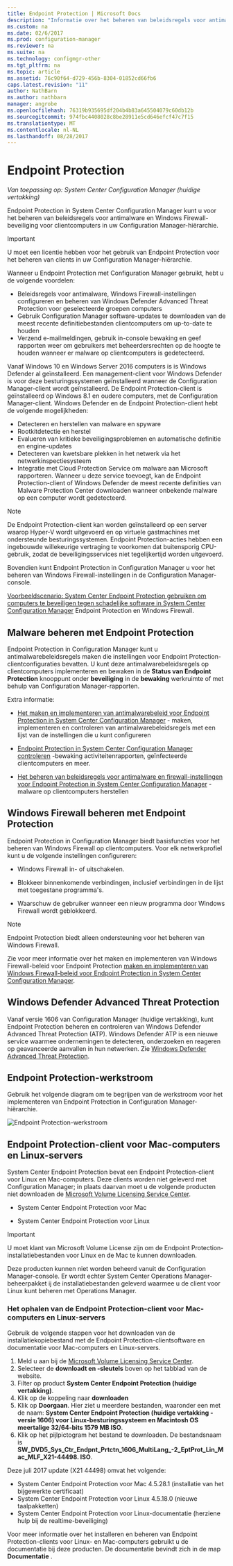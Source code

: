 ```yaml
---
title: Endpoint Protection | Microsoft Docs
description: "Informatie over het beheren van beleidsregels voor antimalware en Windows Firewall-beveiliging voor clientcomputers in uw Configuration Manager-hiërarchie."
ms.custom: na
ms.date: 02/6/2017
ms.prod: configuration-manager
ms.reviewer: na
ms.suite: na
ms.technology: configmgr-other
ms.tgt_pltfrm: na
ms.topic: article
ms.assetid: 76c90f64-d729-456b-8304-01852cd66fb6
caps.latest.revision: "11"
author: NathBarn
ms.author: nathbarn
manager: angrobe
ms.openlocfilehash: 76319b935695df204b4b83a645504079c60db12b
ms.sourcegitcommit: 974fbc4408028c8be28911e5cd646efcf47c7f15
ms.translationtype: MT
ms.contentlocale: nl-NL
ms.lasthandoff: 08/28/2017
---
```

# <a name="endpoint-protection"></a>Endpoint Protection

*Van toepassing op: System Center Configuration Manager (huidige vertakking)*

Endpoint Protection in System Center Configuration Manager kunt u voor het beheren van beleidsregels voor antimalware en Windows Firewall-beveiliging voor clientcomputers in uw Configuration Manager-hiërarchie.  

> [!IMPORTANT]  
>  U moet een licentie hebben voor het gebruik van Endpoint Protection voor het beheren van clients in uw Configuration Manager-hiërarchie.  

 Wanneer u Endpoint Protection met Configuration Manager gebruikt, hebt u de volgende voordelen:  

-   Beleidsregels voor antimalware, Windows Firewall-instellingen configureren en beheren van Windows Defender Advanced Threat Protection voor geselecteerde groepen computers  
-   Gebruik Configuration Manager software-updates te downloaden van de meest recente definitiebestanden clientcomputers om up-to-date te houden  
-   Verzend e-mailmeldingen, gebruik in-console bewaking en geef rapporten weer om gebruikers met beheerdersrechten op de hoogte te houden wanneer er malware op clientcomputers is gedetecteerd.  

Vanaf Windows 10 en Windows Server 2016 computers is is Windows Defender al geïnstalleerd. Een management-client voor Windows Defender is voor deze besturingssystemen geïnstalleerd wanneer de Configuration Manager-client wordt geïnstalleerd. De Endpoint Protection-client is geïnstalleerd op Windows 8.1 en oudere computers, met de Configuration Manager-client. Windows Defender en de Endpoint Protection-client hebt de volgende mogelijkheden:  

-   Detecteren en herstellen van malware en spyware  
-   Rootkitdetectie en herstel  
-   Evalueren van kritieke beveiligingsproblemen en automatische definitie en engine-updates  
-   Detecteren van kwetsbare plekken in het netwerk via het netwerkinspectiesysteem  
-   Integratie met Cloud Protection Service om malware aan Microsoft rapporteren. Wanneer u deze service toevoegt, kan de Endpoint Protection-client of Windows Defender de meest recente definities van Malware Protection Center downloaden wanneer onbekende malware op een computer wordt gedetecteerd.  

> [!NOTE]  
>  De Endpoint Protection-client kan worden geïnstalleerd op een server waarop Hyper-V wordt uitgevoerd en op virtuele gastmachines met ondersteunde besturingssystemen. Endpoint Protection-acties hebben een ingebouwde willekeurige vertraging te voorkomen dat buitensporig CPU-gebruik, zodat de beveiligingsservices niet tegelijkertijd worden uitgevoerd.  

 Bovendien kunt Endpoint Protection in Configuration Manager u voor het beheren van Windows Firewall-instellingen in de Configuration Manager-console.  

 [Voorbeeldscenario: System Center Endpoint Protection gebruiken om computers te beveiligen tegen schadelijke software in System Center Configuration Manager](scenarios-endpoint-protection.md) Endpoint Protection en Windows Firewall.  


## <a name="managing-malware-with-endpoint-protection"></a>Malware beheren met Endpoint Protection  
 Endpoint Protection in Configuration Manager kunt u antimalwarebeleidsregels maken die instellingen voor Endpoint Protection-clientconfiguraties bevatten. U kunt deze antimalwarebeleidsregels op clientcomputers implementeren en bewaken in de **Status van Endpoint Protection** knooppunt onder **beveiliging** in de **bewaking** werkruimte of met behulp van Configuration Manager-rapporten.  

 Extra informatie:  

-   [Het maken en implementeren van antimalwarebeleid voor Endpoint Protection in System Center Configuration Manager](endpoint-antimalware-policies.md) - maken, implementeren en controleren van antimalwarebeleidsregels met een lijst van de instellingen die u kunt configureren  

-   [Endpoint Protection in System Center Configuration Manager controleren](monitor-endpoint-protection.md) -bewaking activiteitenrapporten, geïnfecteerde clientcomputers en meer.  

-   [Het beheren van beleidsregels voor antimalware en firewall-instellingen voor Endpoint Protection in System Center Configuration Manager](endpoint-antimalware-firewall.md) -malware op clientcomputers herstellen  


## <a name="managing-windows-firewall-with-endpoint-protection"></a>Windows Firewall beheren met Endpoint Protection  
 Endpoint Protection in Configuration Manager biedt basisfuncties voor het beheren van Windows Firewall op clientcomputers. Voor elk netwerkprofiel kunt u de volgende instellingen configureren:  

-   Windows Firewall in- of uitschakelen.  

-   Blokkeer binnenkomende verbindingen, inclusief verbindingen in de lijst met toegestane programma's.  

-   Waarschuw de gebruiker wanneer een nieuw programma door Windows Firewall wordt geblokkeerd.  

> [!NOTE]  
>  Endpoint Protection biedt alleen ondersteuning voor het beheren van Windows Firewall.  


 Zie voor meer informatie over het maken en implementeren van Windows Firewall-beleid voor Endpoint Protection [maken en implementeren van Windows Firewall-beleid voor Endpoint Protection in System Center Configuration Manager](create-windows-firewall-policies.md).  


## <a name="windows-defender-advanced-threat-protection"></a>Windows Defender Advanced Threat Protection

Vanaf versie 1606 van Configuration Manager (huidige vertakking), kunt Endpoint Protection beheren en controleren van Windows Defender Advanced Threat Protection (ATP). Windows Defender ATP is een nieuwe service waarmee ondernemingen te detecteren, onderzoeken en reageren op geavanceerde aanvallen in hun netwerken. Zie [Windows Defender Advanced Threat Protection](windows-defender-advanced-threat-protection.md).

## <a name="endpoint-protection-workflow"></a>Endpoint Protection-werkstroom  
 Gebruik het volgende diagram om te begrijpen van de werkstroom voor het implementeren van Endpoint Protection in Configuration Manager-hiërarchie.  

 ![Endpoint Protection-werkstroom](../media/Endpoint-Protection-Workflow.gif)  

## <a name="endpoint-protection-client-for-mac-computers-and-linux-servers"></a>Endpoint Protection-client voor Mac-computers en Linux-servers  
 System Center Endpoint Protection bevat een Endpoint Protection-client voor Linux en Mac-computers. Deze clients worden niet geleverd met Configuration Manager; in plaats daarvan moet u de volgende producten niet downloaden de [Microsoft Volume Licensing Service Center](https://www.microsoft.com/licensing/servicecenter/default.aspx).  

-   System Center Endpoint Protection voor Mac  

-   System Center Endpoint Protection voor Linux  


> [!IMPORTANT]  
>  U moet klant van Microsoft Volume License zijn om de Endpoint Protection-installatiebestanden voor Linux en de Mac te kunnen downloaden.  

 Deze producten kunnen niet worden beheerd vanuit de Configuration Manager-console. Er wordt echter System Center Operations Manager-beheerpakket ij de installatiebestanden geleverd waarmee u de client voor Linux kunt beheren met Operations Manager.  

### <a name="how-to-get-the-endpoint-protection-client-for-mac-computers-and-linux-servers"></a>Het ophalen van de Endpoint Protection-client voor Mac-computers en Linux-servers

Gebruik de volgende stappen voor het downloaden van de installatiekopiebestand met de Endpoint Protection-clientsoftware en documentatie voor Mac-computers en Linux-servers.
1. Meld u aan bij de [Microsoft Volume Licensing Service Center](https://www.microsoft.com/licensing/servicecenter/default.aspx).
2. Selecteer de **downloadt en -sleutels** boven op het tabblad van de website.
3. Filter op product **System Center Endpoint Protection (huidige vertakking)**.
4. Klik op de koppeling naar **downloaden**
5. Klik op **Doorgaan**. Hier ziet u meerdere bestanden, waaronder een met de naam: **System Center Endpoint Protection (huidige vertakking - versie 1606) voor Linux-besturingssysteem en Macintosh OS meertalige 32/64-bits 1579 MB ISO**.
6. Klik op het pijlpictogram het bestand te downloaden. De bestandsnaam is **SW_DVD5_Sys_Ctr_Endpnt_Prtctn_1606_MultiLang_-2_EptProt_Lin_Mac_MLF_X21-44498. ISO**.

Deze juli 2017 update (X21 44498) omvat het volgende:

- System Center Endpoint Protection voor Mac 4.5.28.1 (installatie van het bijgewerkte certificaat)
- System Center Endpoint Protection voor Linux 4.5.18.0 (nieuwe taalpakketten)
- System Center Endpoint Protection voor Linux-documentatie (herziene hulp bij de realtime-beveiliging)

 Voor meer informatie over het installeren en beheren van Endpoint Protection-clients voor Linux- en Mac-computers gebruikt u de documentatie bij deze producten. De documentatie bevindt zich in de map **Documentatie** .
